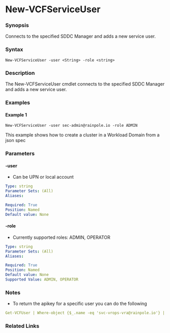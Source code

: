 # New-VCFServiceUser

### Synopsis
Connects to the specified SDDC Manager and adds a new service user.

### Syntax
```
New-VCFServiceUser -user <String> -role <string>
```

### Description
The New-VCFServiceUser cmdlet connects to the specified SDDC Manager and adds a new service user.

### Examples
#### Example 1
```
New-VCFServiceUser -user sec-admin@rainpole.io -role ADMIN
```
This example shows how to create a cluster in a Workload Domain from a json spec

### Parameters

#### -user
- Can be UPN or local account

```yaml
Type: string
Parameter Sets: (All)
Aliases:

Required: True
Position: Named
Default value: None
```

#### -role
- Currently supported roles: ADMIN, OPERATOR

```yaml
Type: string
Parameter Sets: (All)
Aliases:

Required: True
Position: Named
Default value: None
Supported Value: ADMIN, OPERATOR
```


### Notes

- To return the apikey for a specific user you can do the following
```yaml
Get-VCFUser | Where-object {$_.name -eq 'svc-vrops-vra@rainpole.io'} | Select-Object -ExpandProperty apikey
```
### Related Links
